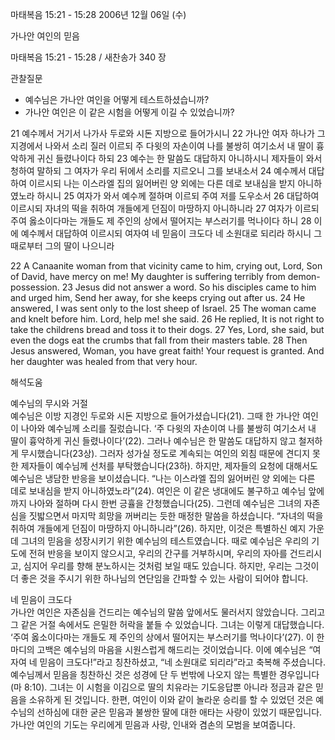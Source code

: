 마태복음 15:21 - 15:28 
2006년 12월 06일 (수)

가나안 여인의 믿음



마태복음 15:21 - 15:28 / 새찬송가 340 장


관찰질문
- 예수님은 가나안 여인을 어떻게 테스트하셨습니까?
- 가나안 여인은 이 같은 시험을 어떻게 이길 수 있었습니까?

21 예수께서 거기서 나가사 두로와 시돈 지방으로 들어가시니 22 가나안 여자 하나가 그 지경에서 나와서 소리 질러 이르되 주 다윗의 자손이여 나를 불쌍히 여기소서 내 딸이 흉악하게 귀신 들렸나이다 하되 23 예수는 한 말씀도 대답하지 아니하시니 제자들이 와서 청하여 말하되 그 여자가 우리 뒤에서 소리를 지르오니 그를 보내소서 24 예수께서 대답하여 이르시되 나는 이스라엘 집의 잃어버린 양 외에는 다른 데로 보내심을 받지 아니하였노라 하시니 25 여자가 와서 예수께 절하며 이르되 주여 저를 도우소서 26 대답하여 이르시되 자녀의 떡을 취하여 개들에게 던짐이 마땅하지 아니하니라 27 여자가 이르되 주여 옳소이다마는 개들도 제 주인의 상에서 떨어지는 부스러기를 먹나이다 하니 28 이에 예수께서 대답하여 이르시되 여자여 네 믿음이 크도다 네 소원대로 되리라 하시니 그 때로부터 그의 딸이 나으니라  

22  A Canaanite woman from that vicinity came to him, crying out, Lord, Son of David, have mercy on me! My daughter is suffering terribly from demon-possession. 23  Jesus did not answer a word. So his disciples came to him and urged him, Send her away, for she keeps crying out after us. 24  He answered, I was sent only to the lost sheep of Israel. 25  The woman came and knelt before him. Lord, help me! she said. 26  He replied, It is not right to take the childrens bread and toss it to their dogs. 27  Yes, Lord, she said, but even the dogs eat the crumbs that fall from their masters table. 28  Then Jesus answered, Woman, you have great faith! Your request is granted. And her daughter was healed from that very hour.

해석도움





예수님의 무시와 거절  
예수님은 이방 지경인 두로와 시돈 지방으로 들어가셨습니다(21). 그때 한 가나안 여인이 나아와 예수님께 소리를 질렀습니다. ‘주 다윗의 자손이여 나를 불쌍히 여기소서 내 딸이 흉악하게 귀신 들렸나이다’(22). 그러나 예수님은 한 말씀도 대답하지 않고 철저하게 무시했습니다(23상). 그러자 성가실 정도로 계속되는 여인의 외침 때문에 견디지 못한 제자들이 예수님께 선처를 부탁했습니다(23하). 하지만, 제자들의 요청에 대해서도 예수님은 냉담한 반응을 보이셨습니다. “나는 이스라엘 집의 잃어버린 양 외에는 다른 데로 보내심을 받지 아니하였노라”(24). 여인은 이 같은 냉대에도 불구하고 예수님 앞에까지 나아와 절하며 다시 한번 긍휼을 간청했습니다(25). 그런데 예수님은 그녀의 자존심을 짓밟으면서 마지막 희망을 꺼버리는 듯한 매정한 말씀을 하셨습니다. “자녀의 떡을 취하여 개들에게 던짐이 마땅하지 아니하니라”(26). 하지만, 이것은 특별하신 예지 가운데 그녀의 믿음을 성장시키기 위한 예수님의 테스트였습니다. 때로 예수님은 우리의 기도에 전혀 반응을 보이지 않으시고, 우리의 간구를 거부하시며, 우리의 자아를 건드리시고, 심지어 우리를 향해 분노하시는 것처럼 보일 때도 있습니다. 하지만, 우리는 그것이 더 좋은 것을 주시기 위한 하나님의 연단임을 간파할 수 있는 사람이 되어야 합니다. 

네 믿음이 크도다  
가나안 여인은 자존심을 건드리는 예수님의 말씀 앞에서도 물러서지 않았습니다. 그리고 그 같은 거절 속에서도 은밀한 허락을 붙들 수 있었습니다. 그녀는 이렇게 대답했습니다. ‘주여 옳소이다마는 개들도 제 주인의 상에서 떨어지는 부스러기를 먹나이다’(27). 이 한마디의 고백은 예수님의 마음을 시원스럽게 해드리는 것이었습니다. 이에 예수님은 “여자여 네 믿음이 크도다!”라고 칭찬하셨고, “네 소원대로 되리라”라고 축복해 주셨습니다. 예수님께서 믿음을 칭찬하신 것은 성경에 단 두 번밖에 나오지 않는 특별한 경우입니다(마 8:10). 그녀는 이 시험을 이김으로 딸의 치유라는 기도응답뿐 아니라 정금과 같은 믿음을 소유하게 된 것입니다. 한편, 여인이 이와 같이 놀라운 승리를 할 수 있었던 것은 예수님의 선하심에 대한 굳은 믿음과 불쌍한 딸에 대한 애타는 사랑이 있었기 때문입니다. 가나안 여인의 기도는 우리에게 믿음과 사랑, 인내와 겸손의 모범을 보여줍니다.